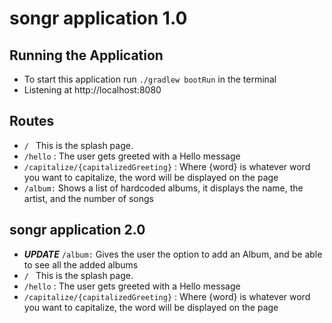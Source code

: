 # songr application 1.0

## Running the Application

- To start this application run `./gradlew bootRun` in the terminal
- Listening at http://localhost:8080

## Routes 

-  `/ ` This is the splash page.
-  `/hello` : The user gets greeted with a Hello message
- `/capitalize/{capitalizedGreeting}` : Where {word} is whatever word you want to capitalize, the word will be displayed on the page
- `/album:` Shows a list of hardcoded albums, it displays the name, the artist, and the number of songs

## songr application 2.0

- ***UPDATE*** `/album:` Gives the user the option to add an Album, and be able to see all the added albums
-  `/ ` This is the splash page.
-  `/hello` : The user gets greeted with a Hello message
- `/capitalize/{capitalizedGreeting}` : Where {word} is whatever word you want to capitalize, the word will be displayed on the page
